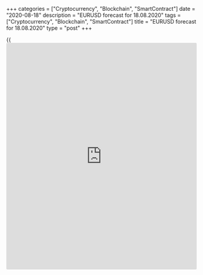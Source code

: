 +++
categories = ["Cryptocurrency", "Blockchain", "SmartContract"]
date = "2020-08-18"
description = "EURUSD forecast for 18.08.2020"
tags = ["Cryptocurrency", "Blockchain", "SmartContract"]
title = "EURUSD forecast for 18.08.2020"
type = "post"
+++

{{<iframe id="large-banner" src="https://www.bounty.group/#slide=12.0" width="100%" height="600" scrolling="no" style="border: 0px solid rgb(216, 221, 230); border-radius: 3px;">}}

August 18, 2020

August 18, 2020

EUR/USD forecast: Will euro have reason for correction?Dmitri Demidenko

## Fundamental Euro forecast for today ****

### The market has never been more bullish on the EUR/USD

The higher is trading the euro, and the more are there talks about a
correction. Rabobank believes the move in the [EUR/USD][1] is
overstretched, based on the CFTC data and the vacation period and the
number of holidays in August. A little later, the pair may encounter a
sharp drawdown. According to Barclays, bitter negotiations for a new
coronavirus stimulus deal between Democrats and Republicans make
[investor](https://www.fintechee.com/tutorial-for-forex-trading/investor-mode/)s less willing to risk than earlier, which supports the US
dollar as a safe haven. Once the parties reach an agreement, the
greenback will resume the downtrend.

According to the CFTC data, assets managers increased their long euro
position to a fresh high in the week to August 11. The euro net long
positions are $30 billion. Goldman Sachs notes that hedge funds hold net
longs on the euro versus the dollar for the first time since 2018.
Excessive speculative longs increase the risks of a correction amid
profit-taking. However, there should be a reason for a drawdown, a [news](https://www.letsplayfx.com/blog/forex-news-website/)
bit that will make [investor](https://www.fintechee.com/tutorial-for-forex-trading/investor-mode/)s exist long trades. There is not any yet,
and the [EUR/USD][1] continues to rally.

###  **Dynamics of euro positions held by asset managers**

![LiteForex: EURUSD forecast for 18.08.2020][2]

 _Source_ _: Financial Times_

The Institute of International Finance notes the CFTC data show “deep
infatuation” with the idea the dollar will be falling and the euro will
be growing. Positioning data changed from ‘extremely’ to ‘stupendously’.
According to JP Morgan, the process of portfolio diversification by
financial managers has been far from being finished, and the FX reserves
managers are especially active. This fact allowed the bank to raise its
forecasts for the [EUR/USD][1] from 1.13 to 1.2 at the end of 2020.

Barclays analysts say the stalled talks between the Democrats and the
Republicans on the fiscal stimulus plan increase the dollar demand as a
safe haven. I agree with this idea. I believe the more extended the
negotiations are, the weaker the US GDP will be in the short-term and
middle-term outlook. The growth gap between the US and the euro-area is
the main driver for the euro strengthening against the US dollar.
According to Moody’s Analytics, unless the Congress adopts a fresh
stimulus before September, the US economy will be vulnerable to anything
that goes wrong. Taking into account the COVID-19 pandemic, much could
go wrong.

Therefore, the market, in my opinion, is too bullish on the euro.
Positive factors, such as leading growth of the euro-area GDP over the
US and the diversification of investment portfolios and FX reserves in
favor of the euro and euro-denominated assets, continue working.
Besides, a dead-end in the negotiations on the US stimulus package and a
worse epidemiological situation in the US than in Europe increase
concerns about a poor reading of the US economic data shortly.
[EUR/USD][1] buyers are going to break out the resistance levels at
1.19-1.191. If they succeed, the pair can well hit 1.196 and 1.199. Will
the minutes of the Fed’s July meeting discourage them?

* * *

P.S. Did you like my article? Share it in social networks: it will be
the best “thank you" :)

Ask me questions and comment below. I’ll be glad to answer your
questions and give necessary explanations.

 **Useful links:**

  * I recommend trying to trade with a reliable broker [here][3]. The system allows you to trade by yourself or copy successful traders from all across the globe.
  * Use my promo-code BLOG for getting deposit bonus 50% on LiteForex platform. Just enter this code in the appropriate field while [depositing][4] your trading account.
  * Telegram channel with high-quality analytics, Forex reviews, training articles, and other useful things for traders <t.me/liteforex>

## Price chart of EURUSD in real time mode

![EUR/USD forecast: Will euro have reason for correction?][5]

The content of this article reflects the author’s opinion and does not
necessarily reflect the official position of LiteForex. The material
published on this page is provided for informational purposes only and
should not be considered as the provision of investment advice for the
purposes of Directive 2004/39/EC.

Rate this article:

{{value}}

( {{count}} {{title}} )

   1. my.liteforex.com/trading/chart?symbol=EURUSD&returnUrl=true
   2. cdn.liteforex.com/cache/uploads/blog_post/eurusd/euro-cftc-18-08-20.jpg?w=30&s=6cbb52693ae849f61e1a45a5bef4c2a1
   3. my.liteforex.com/?category=analysts-opinions&slug=eurusd-forecast-will-euro-have-reason-for-correction&openPopup=%2Fregistration%2Fpopup&utm_source=blog&utm_medium=article&utm_campaign=bonus
   4. my.liteforex.com/deposit/?category=analysts-opinions&slug=eurusd-forecast-will-euro-have-reason-for-correction&promo_code=BLOG&utm_source=blog&utm_medium=article&utm_campaign=bonus
   5. cdn.liteforex.com/cache/uploads/blog_post/eurusd/liteforex-blog-eurusd-18-08-20.jpg?q=75&w=1000&s=f45cf1f51ec6c5b8d567219b4548949c
